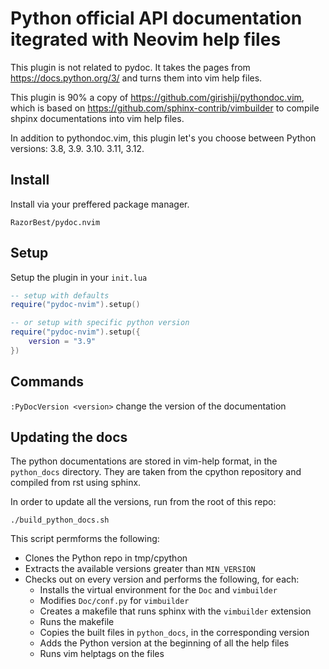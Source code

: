 # Python official API documentation itegrated with Neovim help files

This plugin is not related to pydoc. It takes the pages from https://docs.python.org/3/ and turns them into vim help files.

This plugin is 90% a copy of https://github.com/girishji/pythondoc.vim, which is based on https://github.com/sphinx-contrib/vimbuilder to compile shpinx documentations into vim help files.

In addition to pythondoc.vim, this plugin let's you choose between Python versions: 3.8, 3.9. 3.10. 3.11, 3.12.

## Install

Install via your preffered package manager.

`RazorBest/pydoc.nvim`


## Setup

Setup the plugin in your `init.lua`

```lua
-- setup with defaults
require("pydoc-nvim").setup()

-- or setup with specific python version
require("pydoc-nvim").setup({
    version = "3.9"
})
```

## Commands

`:PyDocVersion <version>` change the version of the documentation


## Updating the docs

The python documentations are stored in vim-help format, in the `python_docs`
directory. They are taken from the cpython repository and compiled from rst
using sphinx.

In order to update all the versions, run from the root of this repo:

`./build_python_docs.sh`

This script permforms the following:
- Clones the Python repo in tmp/cpython
- Extracts the available versions greater than `MIN_VERSION`
- Checks out on every version and performs the following, for each:
   * Installs the virtual environment for the `Doc` and `vimbuilder`
   * Modifies `Doc/conf.py` for `vimbuilder`
   * Creates a makefile that runs sphinx with the `vimbuilder` extension
   * Runs the makefile
   * Copies the built files in `python_docs`, in the corresponding version
   * Adds the Python version at the beginning of all the help files
   * Runs vim helptags on the files
